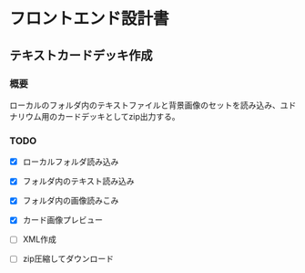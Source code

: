# フロントエンド設計書
## テキストカードデッキ作成
### 概要
ローカルのフォルダ内のテキストファイルと背景画像のセットを読み込み、ユドナリウム用のカードデッキとしてzip出力する。
### TODO
* [x] ローカルフォルダ読み込み
* [x] フォルダ内のテキスト読み込み
* [x] フォルダ内の画像読みこみ
* [x] カード画像プレビュー
* [ ] XML作成
* [ ] zip圧縮してダウンロード

